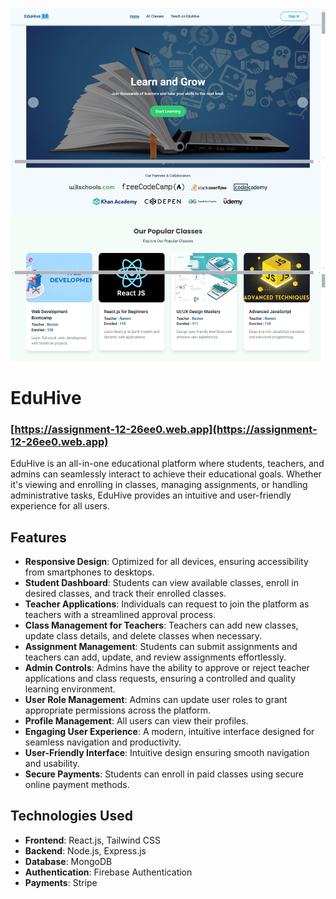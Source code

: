 [<img src='https://raw.githubusercontent.com/rumon3-1416/EduHive-Client-nph-b10a12/refs/heads/main/src/assets/images/eduHive.png'>](https://github.com/rumon3-1416/)

# EduHive

### [https://assignment-12-26ee0.web.app](https://assignment-12-26ee0.web.app)

EduHive is an all-in-one educational platform where students, teachers, and admins can seamlessly interact to achieve their educational goals. Whether it's viewing and enrolling in classes, managing assignments, or handling administrative tasks, EduHive provides an intuitive and user-friendly experience for all users.

## Features

- **Responsive Design**: Optimized for all devices, ensuring accessibility from smartphones to desktops.
- **Student Dashboard**: Students can view available classes, enroll in desired classes, and track their enrolled classes.
- **Teacher Applications**: Individuals can request to join the platform as teachers with a streamlined approval process.
- **Class Management for Teachers**: Teachers can add new classes, update class details, and delete classes when necessary.
- **Assignment Management**: Students can submit assignments and teachers can add, update, and review assignments effortlessly.
- **Admin Controls**: Admins have the ability to approve or reject teacher applications and class requests, ensuring a controlled and quality learning environment.
- **User Role Management**: Admins can update user roles to grant appropriate permissions across the platform.
- **Profile Management**: All users can view their profiles.
- **Engaging User Experience**: A modern, intuitive interface designed for seamless navigation and productivity.
- **User-Friendly Interface**: Intuitive design ensuring smooth navigation and usability.
- **Secure Payments**: Students can enroll in paid classes using secure online payment methods.

## Technologies Used

- **Frontend**: React.js, Tailwind CSS
- **Backend**: Node.js, Express.js
- **Database**: MongoDB
- **Authentication**: Firebase Authentication
- **Payments**: Stripe
